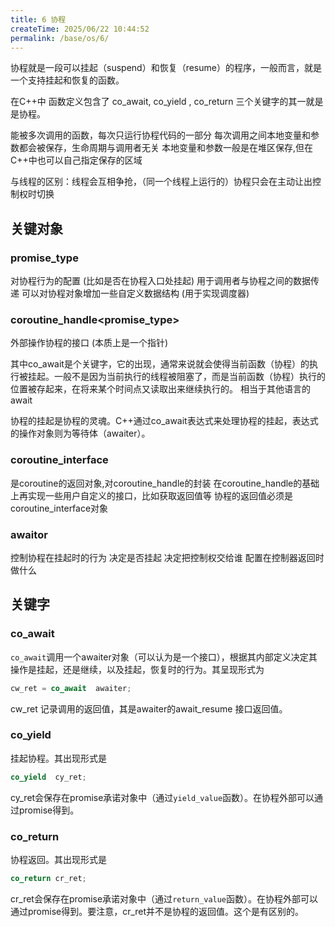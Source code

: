 ```yaml
---
title: 6 协程
createTime: 2025/06/22 10:44:52
permalink: /base/os/6/
---
```

协程就是一段可以挂起（suspend）和恢复（resume）的程序，一般而言，就是一个支持挂起和恢复的函数。

在C++中 函数定义包含了 co_await, co_yield , co_return 三个关键字的其一就是是协程。

能被多次调用的函数，每次只运行协程代码的一部分
每次调用之间本地变量和参数都会被保存，生命周期与调用者无关
本地变量和参数一般是在堆区保存,但在C++中也可以自己指定保存的区域

与线程的区别：线程会互相争抢，（同一个线程上运行的）协程只会在主动让出控制权时切换


## 关键对象

### promise_type
对协程行为的配置 (比如是否在协程入口处挂起)
用于调用者与协程之间的数据传递
可以对协程对象增加一些自定义数据结构 (用于实现调度器)

### coroutine_handle<promise_type>
外部操作协程的接口 (本质上是一个指针)

其中co_await是个关键字，它的出现，通常来说就会使得当前函数（协程）的执行被挂起。一般不是因为当前执行的线程被阻塞了，而是当前函数（协程）执行的位置被存起来，在将来某个时间点又读取出来继续执行的。
相当于其他语言的await

协程的挂起是协程的灵魂。C++通过co_await表达式来处理协程的挂起，表达式的操作对象则为等待体（awaiter）。


### coroutine_interface
是coroutine的返回对象,对coroutine_handle的封装
在coroutine_handle的基础上再实现一些用户自定义的接口，比如获取返回值等
协程的返回值必须是coroutine_interface对象

### awaitor
控制协程在挂起时的行为
决定是否挂起
决定把控制权交给谁
配置在控制器返回时做什么

## 关键字
### **co_await**

`co_await`调用一个awaiter对象（可以认为是一个接口），根据其内部定义决定其操作是挂起，还是继续，以及挂起，恢复时的行为。其呈现形式为

```cpp
cw_ret = co_await  awaiter;
```

cw_ret 记录调用的返回值，其是awaiter的await_resume 接口返回值。

### **co_yield**

挂起协程。其出现形式是

```cpp
co_yield  cy_ret;
```

cy_ret会保存在promise承诺对象中（通过`yield_value`函数）。在协程外部可以通过promise得到。

### **co_return**

协程返回。其出现形式是

```cpp
co_return cr_ret;
```

cr_ret会保存在promise承诺对象中（通过`return_value`函数）。在协程外部可以通过promise得到。要注意，cr_ret并不是协程的返回值。这个是有区别的。
